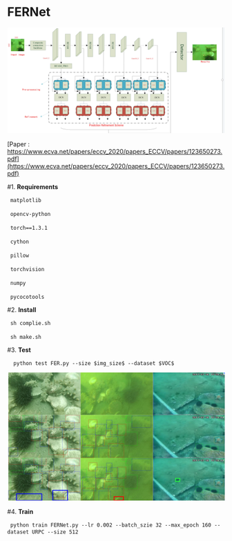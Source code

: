 # FERNet

![image](https://github.com/RobotBj/FERNet/blob/main/datasets/ref2.png)

[Paper : https://www.ecva.net/papers/eccv_2020/papers_ECCV/papers/123650273.pdf](https://www.ecva.net/papers/eccv_2020/papers_ECCV/papers/123650273.pdf)

#1. **Requirements**

     matplotlib
   
     opencv-python
   
     torch==1.3.1
   
     cython
   
     pillow
   
     torchvision
   
     numpy
   
     pycocotools
   
#2. **Install**

     sh complie.sh
   
     sh make.sh
 
 #3. **Test**
 
      python test FER.py --size $img_size$ --dataset $VOC$ 
      
 ![image](https://github.com/RobotBj/FERNet/blob/main/datasets/ref1.png)
      
 #4. **Train**
 
     python train FERNet.py --lr 0.002 --batch_szie 32 --max_epoch 160 --dataset URPC --size 512
